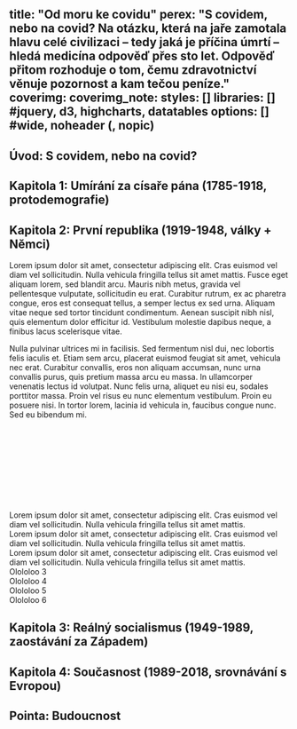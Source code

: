 title: "Od moru ke covidu"
perex: "S covidem, nebo na covid? Na otázku, která na jaře zamotala hlavu celé civilizaci – tedy jaká je příčina úmrtí – hledá medicína odpověď přes sto let. Odpověď přitom rozhoduje o tom, čemu zdravotnictví věnuje pozornost a kam tečou peníze."
coverimg:
coverimg_note:
styles: []
libraries: [] #jquery, d3, highcharts, datatables
options: [] #wide, noheader (, nopic)
---
## Úvod: S covidem, nebo na covid?

## Kapitola 1: Umírání za císaře pána (1785-1918, protodemografie)

## Kapitola 2: První republika (1919-1948, války + Němci)

Lorem ipsum dolor sit amet, consectetur adipiscing elit. Cras euismod vel diam vel sollicitudin. Nulla vehicula fringilla tellus sit amet mattis. Fusce eget aliquam lorem, sed blandit arcu. Mauris nibh metus, gravida vel pellentesque vulputate, sollicitudin eu erat. Curabitur rutrum, ex ac pharetra congue, eros est consequat tellus, a semper lectus ex sed urna. Aliquam vitae neque sed tortor tincidunt condimentum. Aenean suscipit nibh nisl, quis elementum dolor efficitur id. Vestibulum molestie dapibus neque, a finibus lacus scelerisque vitae.

Nulla pulvinar ultrices mi in facilisis. Sed fermentum nisl dui, nec lobortis felis iaculis et. Etiam sem arcu, placerat euismod feugiat sit amet, vehicula nec erat. Curabitur convallis, eros non aliquam accumsan, nunc urna convallis purus, quis pretium massa arcu eu massa. In ullamcorper venenatis lectus id volutpat. Nunc felis urna, aliquet eu nisi eu, sodales porttitor massa. Proin vel risus eu nunc elementum vestibulum. Proin eu posuere nisi. In tortor lorem, lacinia id vehicula in, faucibus congue nunc. Sed eu bibendum mi. 

<wide>
  <div id="prvni-republika-pribehy">
    <svg class="viz"></svg>
    <div class="step" data-step="1">
      <div class="step-text">
        Lorem ipsum dolor sit amet, consectetur adipiscing elit. Cras euismod vel diam vel sollicitudin. Nulla vehicula fringilla tellus sit amet mattis.
      </div>
    </div>
    <div class="step" data-step="2">
      <div class="step-text">
        Lorem ipsum dolor sit amet, consectetur adipiscing elit. Cras euismod vel diam vel sollicitudin. Nulla vehicula fringilla tellus sit amet mattis.
      </div>
    </div>
    <div class="step" data-step="3">
      <div class="step-text">
        Lorem ipsum dolor sit amet, consectetur adipiscing elit. Cras euismod vel diam vel sollicitudin. Nulla vehicula fringilla tellus sit amet mattis.
      </div>
    </div>
    <div class="step" data-step="4">
      <div class="step-text">
        Olololoo 3
      </div>
    </div>
    <div class="step" data-step="5">
      <div class="step-text">
        Olololoo 4
      </div>
    </div>
    <div class="step" data-step="6">
      <div class="step-text">
        Olololoo 5
      </div>
    </div>
    <div class="step" data-step="7">
      <div class="step-text">
        Olololoo 6
      </div>
    </div>
  </div>
</wide>

## Kapitola 3: Reálný socialismus (1949-1989, zaostávání za Západem)

## Kapitola 4: Současnost (1989-2018, srovnávání s Evropou)

## Pointa: Budoucnost
